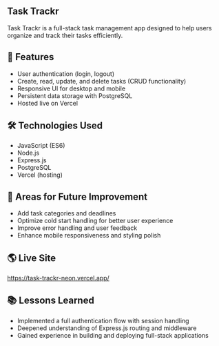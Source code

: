 ## Task Trackr
Task Trackr is a full-stack task management app designed to help users organize and track their tasks efficiently.

## 🚀 Features
- User authentication (login, logout)
- Create, read, update, and delete tasks (CRUD functionality)
- Responsive UI for desktop and mobile
- Persistent data storage with PostgreSQL
- Hosted live on Vercel

## 🛠️ Technologies Used
- JavaScript (ES6)
- Node.js
- Express.js
- PostgreSQL
- Vercel (hosting)

## 🎯 Areas for Future Improvement
- Add task categories and deadlines
- Optimize cold start handling for better user experience
- Improve error handling and user feedback
- Enhance mobile responsiveness and styling polish

## 🌎 Live Site
https://task-trackr-neon.vercel.app/

## 📚 Lessons Learned
- Implemented a full authentication flow with session handling
- Deepened understanding of Express.js routing and middleware
- Gained experience in building and deploying full-stack applications

